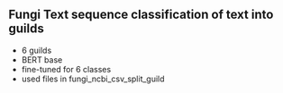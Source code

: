 ## Fungi Text sequence classification of text into guilds

* 6 guilds
* BERT base
* fine-tuned for 6 classes
* used files in fungi_ncbi_csv_split_guild
